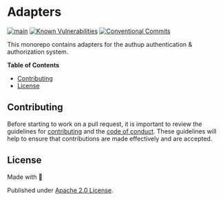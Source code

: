 # Adapters

[![main](https://github.com/authup/adapters/actions/workflows/main.yml/badge.svg)](https://github.com/authup/adapters/actions/workflows/main.yml)
[![Known Vulnerabilities](https://snyk.io/test/github/authup/adapters/badge.svg)](https://snyk.io/test/github/authup/adapters)
[![Conventional Commits](https://img.shields.io/badge/Conventional%20Commits-1.0.0-%23FE5196?logo=conventionalcommits&logoColor=white)](https://conventionalcommits.org)

This monorepo contains adapters for the authup authentication & authorization system.

**Table of Contents**

- [Contributing](#contributing)
- [License](#license)

## Contributing

Before starting to work on a pull request, it is important to review the guidelines for
[contributing](./CONTRIBUTING.md) and the [code of conduct](./CODE_OF_CONDUCT.md).
These guidelines will help to ensure that contributions are made effectively and are accepted.


## License

Made with 💚

Published under [Apache 2.0 License](./LICENSE).
